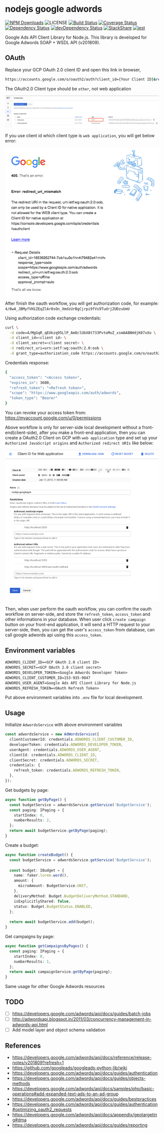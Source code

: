 # nodejs google adwords

[![NPM Downloads][downloads-image]][downloads-url]
![LICENSE][license-image]
[![Build Status](https://travis-ci.org/mrdulin/nodejs-google-adwords.svg?branch=master)](https://travis-ci.org/mrdulin/nodejs-google-adwords)
[![Coverage Status](https://coveralls.io/repos/github/mrdulin/nodejs-google-adwords/badge.svg?branch=master)](https://coveralls.io/github/mrdulin/nodejs-google-adwords?branch=master)
[![Dependency Status](https://david-dm.org/mrdulin/nodejs-google-adwords.svg)](https://david-dm.org/mrdulin/nodejs-google-adwords)
[![devDependency Status](https://david-dm.org/mrdulin/nodejs-google-adwords/dev-status.svg)](https://david-dm.org/mrdulin/nodejs-google-adwords?type=dev)
[![StackShare](http://img.shields.io/badge/tech-stack-0690fa.svg?style=flat)](https://stackshare.io/mrdulin/nodejs-google-adwords)
[![jest](https://jestjs.io/img/jest-badge.svg)](https://github.com/facebook/jest)

Google Ads API Client Library for Node.js. This library is developed for Google Adwords SOAP + WSDL API (v201809).

## OAuth

Replace your GCP OAuth 2.0 client ID and open this link in browser,

```bash
https://accounts.google.com/o/oauth2/auth?client_id={Your Client ID}&response_type=code&scope=https%3A%2F%2Fwww.googleapis.com%2Fauth%2Fadwords&redirect_uri=urn:ietf:wg:oauth:2.0:oob&access_type=offline&approval_prompt=auto
```

The OAuth2.0 Client type should be `other`, not web application

![](https://raw.githubusercontent.com/mrdulin/pic-bucket-01/master/WX20190830-111739.png)

If you use client id which client type is `web application`, you will get below error:

![](https://raw.githubusercontent.com/mrdulin/pic-bucket-01/master/WX20190830-112511.png)

After finish the oauth workflow, you will get authorization code, for example: `4/0wA_JBMyfVH1ZEqZlAr0sOn_XmdzUrBgCjrpi9fVs9TudrjZUDzuUmU`

Using authorization code exchange credentials:

```bash
curl \
  -d code=4/MgGqR_qEUkzq95LlP_Am8clUbX8t733PvtoMuZ_xsmAA8NHdjK07xXo \
  -d client_id=<client id> \
  -d client_secret=<client secret> \
  -d redirect_uri=urn:ietf:wg:oauth:2.0:oob \
  -d grant_type=authorization_code https://accounts.google.com/o/oauth2/token
```

Credentials response:

```bash
{
  "access_token": "<Access token>",
  "expires_in": 3600,
  "refresh_token": "<Refresh token>",
  "scope": "https://www.googleapis.com/auth/adwords",
  "token_type": "Bearer"
}
```

You can revoke your access token from: https://myaccount.google.com/u/0/permissions

Above workflow is only for server-side local development without a front-end(client-side), after you make a front-end application, then you can create a OAuth2.0 Client on GCP with `web application` type and set up your `Authorized JavaScript origins` and `Authorized redirect URIs` like below:

![](https://raw.githubusercontent.com/mrdulin/pic-bucket-01/master/WX20190830-113014.png)

Then, when user perform the oauth workflow, you can confirm the oauth workflow on server-side, and store the `refresh_token`, `access_token` and other informations in your database. When user click `create campaign` button on your front-end application, it will send a HTTP request to your server-side, then, you can get the user's `access_token` from database, can call google adwords api using this `access_token`.

## Environment variables

```txt
ADWORDS_CLIENT_ID=<GCP OAuth 2.0 client ID>
ADWORDS_SECRET=<GCP OAuth 2.0 client secret>
ADWORDS_DEVELOPER_TOKEN=<Google Adwords Developer Token>
ADWORDS_CLIENT_CUSTOMER_ID=153-935-9847
ADWORDS_USER_AGENT=Google Ads API Client Library for Node.js
ADWORDS_REFRESH_TOKEN=<OAuth Refresh Token>
```

Put above environment variables into `.env` file for local development.

## Usage

Initialize `AdwordsService` with above environment variables

```ts
const adwordsService = new AdWordsService({
  clientCustomerId: credentials.ADWORDS_CLIENT_CUSTOMER_ID,
  developerToken: credentials.ADWORDS_DEVELOPER_TOKEN,
  userAgent: credentials.ADWORDS_USER_AGENT,
  clientId: credentials.ADWORDS_CLIENT_ID,
  clientSecret: credentials.ADWORDS_SECRET,
  credentials: {
    refresh_token: credentials.ADWORDS_REFRESH_TOKEN,
  },
});
```

Get budgets by page:

```ts
async function getByPage() {
  const budgetService = adwordsService.getService('BudgetService');
  const paging: IPaging = {
    startIndex: 0,
    numberResults: 2,
  };
  return await budgetService.getByPage(paging);
}
```

Create a budget:

```ts
async function createBudget() {
  const budgetService = adwordsService.getService('BudgetService');

  const budget: IBudget = {
    name: faker.lorem.word(),
    amount: {
      microAmount: BudgetService.UNIT,
    },
    deliveryMethod: Budget.BudgetDeliveryMethod.STANDARD,
    isExplicitlyShared: false,
    status: Budget.BudgetStatus.ENABLED,
  };

  return await budgetService.add(budget);
}
```

Get campaigns by page:

```ts
async function getCampaignsByPages() {
  const paging: IPaging = {
    startIndex: 0,
    numberResults: 1,
  };
  return await campaignService.getByPage(paging);
}
```

Same usage for other Google Adwords resources

## TODO

- [ ] <https://developers.google.com/adwords/api/docs/guides/batch-jobs>
- [ ] <http://adwordsapi.blogspot.in/2011/03/concurrency-management-in-adwords-api.html>
- [ ] Add model layer and object schema validation

## References

- <https://developers.google.com/adwords/api/docs/reference/release-notes/v201809?refresh=1>
- <https://github.com/googleads/googleads-python-lib/wiki>
- <https://developers.google.com/adwords/api/docs/guides/authentication>
- <https://developers.google.com/adwords/api/docs/guides/objects-methods>
- <https://developers.google.com/adwords/api/docs/samples/php/basic-operations#add-expanded-text-ads-to-an-ad-group>
- <https://developers.google.com/adwords/api/docs/guides/bestpractices>
- <https://developers.google.com/adwords/api/docs/guides/authentication#optimizing_oauth2_requests>
- <https://developers.google.com/adwords/api/docs/appendix/geotargeting#dma>
- <https://developers.google.com/adwords/api/docs/guides/reporting>

[downloads-image]: https://img.shields.io/npm/dt/nodejs-google-adwords.svg
[downloads-url]: https://npmjs.org/package/nodejs-google-adwords
[license-image]: https://img.shields.io/npm/l/nodejs-google-adwords.svg
